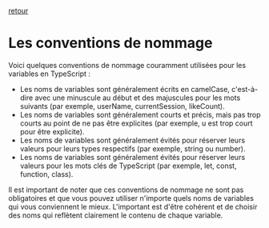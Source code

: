 [retour](../README.md)

# Les conventions de nommage

Voici quelques conventions de nommage couramment utilisées pour les variables en TypeScript :

- Les noms de variables sont généralement écrits en camelCase, c'est-à-dire avec une minuscule au début et des majuscules pour les mots suivants (par exemple, userName, currentSession, likeCount).
- Les noms de variables sont généralement courts et précis, mais pas trop courts au point de ne pas être explicites (par exemple, u est trop court pour être explicite).
- Les noms de variables sont généralement évités pour réserver leurs valeurs pour leurs types respectifs (par exemple, string ou number).
- Les noms de variables sont généralement évités pour réserver leurs valeurs pour les mots clés de TypeScript (par exemple, let, const, function, class).

Il est important de noter que ces conventions de nommage ne sont pas obligatoires et que vous pouvez utiliser n'importe quels noms de variables qui vous conviennent le mieux. L'important est d'être cohérent et de choisir des noms qui reflètent clairement le contenu de chaque variable.
